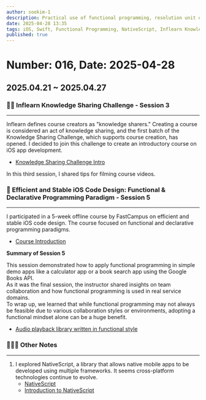 ```yaml
---
author: sookim-1
description: Practical use of functional programming, resolution unit overview, MCP usage, Inflearn Knowledge Sharing Challenge 1st batch, NativeScript review
date: 2025-04-28 13:35
tags: iOS, Swift, Functional Programming, NativeScript, Inflearn Knowledge Sharing Challenge
published: true
---
```

# Number: 016, Date: 2025-04-28
## 2025.04.21 ~ 2025.04.27
### 👨‍🎓 Inflearn Knowledge Sharing Challenge - Session 3

---

Inflearn defines course creators as "knowledge sharers." Creating a course is considered an act of knowledge sharing, and the first batch of the Knowledge Sharing Challenge, which supports course creation, has opened. I decided to join this challenge to create an introductory course on iOS app development.

- [Knowledge Sharing Challenge Intro](%5B%3Chttps://www.inflearn.com/course/offline/%EC%9D%B8%ED%94%84%EB%9F%B0-%EC%A7%80%EC%8B%9D%EA%B3%B5%EC%9C%A0-%EC%B1%8C%EB%A6%B0%EC%A7%80-1%EA%B8%B0?srsltid=AfmBOoq6-MKgLli_n34B5TnLgtqeoGRwitZ87hjsd9sTjTrB9b4aahhc%3E%5D\(%3Chttps://www.inflearn.com/course/offline/%EC%9D%B8%ED%94%84%EB%9F%B0-%EC%A7%80%EC%8B%9D%EA%B3%B5%EC%9C%A0-%EC%B1%8C%EB%A6%B0%EC%A7%80-1%EA%B8%B0?srsltid=AfmBOoq6-MKgLli_n34B5TnLgtqeoGRwitZ87hjsd9sTjTrB9b4aahhc%3E\))

In this third session, I shared tips for filming course videos.


### 🧮 Efficient and Stable iOS Code Design: Functional & Declarative Programming Paradigm - Session 5

---

I participated in a 5-week offline course by FastCampus on efficient and stable iOS code design. The course focused on functional and declarative programming paradigms.  
- [Course Introduction](https://fastcampus.co.kr/dev_camp_functional)

**Summary of Session 5**

This session demonstrated how to apply functional programming in simple demo apps like a calculator app or a book search app using the Google Books API.  
As it was the final session, the instructor shared insights on team collaboration and how functional programming is used in real service domains.  
To wrap up, we learned that while functional programming may not always be feasible due to various collaboration styles or environments, adopting a functional mindset alone can be a huge benefit.

- [Audio playback library written in functional style](https://github.com/mihai8804858/swift-chunked-audio-player)

### 🙋🏻‍♂️ Other Notes

---
1. I explored NativeScript, a library that allows native mobile apps to be developed using multiple frameworks. It seems cross-platform technologies continue to evolve.
	- [NativeScript](https://nativescript.org/)
	- [Introduction to NativeScript](https://www.jaenung.net/tree/5519)
